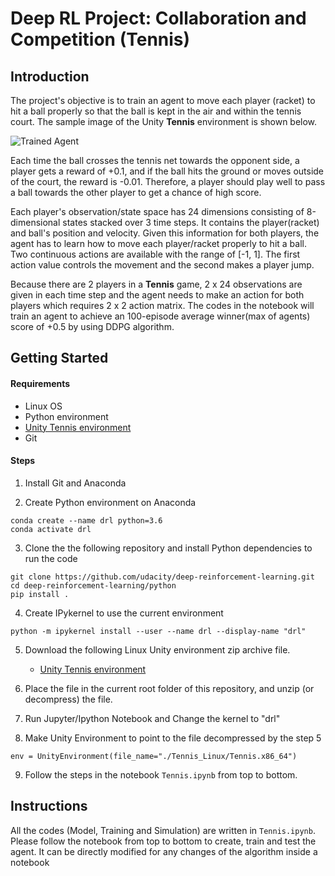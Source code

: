 [//]: # (Image References)

[image1]: https://video.udacity-data.com/topher/2018/May/5af7955a_tennis/tennis.png "Trained Agent"

# Deep RL Project: Collaboration and Competition (Tennis)

## Introduction

The project's objective is to train an agent to move each player (racket) to hit a ball properly so that the ball is kept in the air and within the tennis court. The sample image of the Unity **Tennis** environment is shown below.

![Trained Agent][image1]

Each time the ball crosses the tennis net towards the opponent side, a player gets a reward of +0.1, and if the ball hits the ground or moves outside of the court, the reward is -0.01. Therefore, a player should play well to pass a ball towards the other player to get a chance of high score.

Each player's observation/state space has 24 dimensions consisting of 8-dimensional states stacked over 3 time steps. It contains the player(racket) and ball's position and velocity. Given this information for both players, the agent has to learn how to move each player/racket properly to hit a ball. Two continuous actions are available with the range of [-1, 1]. The first action value controls the movement and the second makes a player jump.

Because there are 2 players in a **Tennis** game, 2 x 24 observations are given in each time step and the agent needs to make an action for both players which requires 2 x 2 action matrix. The codes in the notebook will train an agent to achieve an 100-episode average winner(max of agents) score of +0.5 by using DDPG algorithm.


## Getting Started

#### Requirements
- Linux OS
- Python environment
- [Unity Tennis environment](https://s3-us-west-1.amazonaws.com/udacity-drlnd/P3/Tennis/Tennis_Linux.zip)
- Git

#### Steps

1. Install Git and Anaconda

2. Create Python environment on Anaconda
```
conda create --name drl python=3.6
conda activate drl
```

3. Clone the the following repository and install Python dependencies to run the code
```
git clone https://github.com/udacity/deep-reinforcement-learning.git
cd deep-reinforcement-learning/python
pip install .
```

4. Create IPykernel to use the current environment
```
python -m ipykernel install --user --name drl --display-name "drl"
```

5. Download the following Linux Unity environment zip archive file.
    - [Unity Tennis environment](https://s3-us-west-1.amazonaws.com/udacity-drlnd/P3/Tennis/Tennis_Linux.zip)

6. Place the file in the current root folder of this repository, and unzip (or decompress) the file. 

7. Run Jupyter/Ipython Notebook and Change the kernel to "drl"

8. Make Unity Environment to point to the file decompressed by the step 5
```
env = UnityEnvironment(file_name="./Tennis_Linux/Tennis.x86_64")
```

9. Follow the steps in the notebook `Tennis.ipynb` from top to bottom.


## Instructions

All the codes (Model, Training and Simulation) are written in `Tennis.ipynb`. Please follow the notebook from top to bottom to create, train and test the agent.
It can be directly modified for any changes of the algorithm inside a notebook